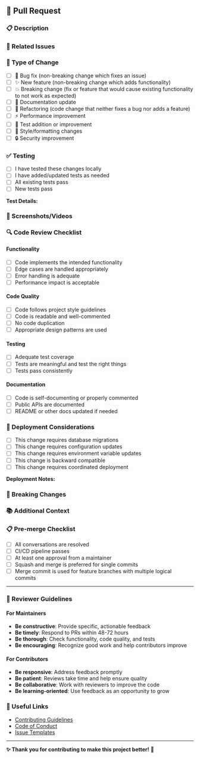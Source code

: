 ## 🚀 Pull Request

### 📋 Description
<!-- Provide a clear and concise description of what this PR does -->


### 🔗 Related Issues
<!-- Link to the issue(s) this PR addresses -->
<!-- Use "Fixes #123" or "Closes #123" to automatically close issues when merged -->


### 🎯 Type of Change
<!-- Mark the type of change with an [x] -->
- [ ] 🐛 Bug fix (non-breaking change which fixes an issue)
- [ ] ✨ New feature (non-breaking change which adds functionality)
- [ ] 💥 Breaking change (fix or feature that would cause existing functionality to not work as expected)
- [ ] 📝 Documentation update
- [ ] 🔧 Refactoring (code change that neither fixes a bug nor adds a feature)
- [ ] ⚡ Performance improvement
- [ ] 🧪 Test addition or improvement
- [ ] 🎨 Style/formatting changes
- [ ] 🔒 Security improvement

### ✅ Testing
<!-- Describe how you tested your changes -->
- [ ] I have tested these changes locally
- [ ] I have added/updated tests as needed
- [ ] All existing tests pass
- [ ] New tests pass

**Test Details:**
<!-- Describe your testing approach -->


### 📸 Screenshots/Videos
<!-- If applicable, add screenshots or videos to demonstrate the changes -->


### 🔍 Code Review Checklist
<!-- For reviewers - mark items as complete during review -->
#### Functionality
- [ ] Code implements the intended functionality
- [ ] Edge cases are handled appropriately
- [ ] Error handling is adequate
- [ ] Performance impact is acceptable

#### Code Quality
- [ ] Code follows project style guidelines
- [ ] Code is readable and well-commented
- [ ] No code duplication
- [ ] Appropriate design patterns are used

#### Testing
- [ ] Adequate test coverage
- [ ] Tests are meaningful and test the right things
- [ ] Tests pass consistently

#### Documentation
- [ ] Code is self-documenting or properly commented
- [ ] Public APIs are documented
- [ ] README or other docs updated if needed

### 🚀 Deployment Considerations
<!-- Any special considerations for deployment? -->
- [ ] This change requires database migrations
- [ ] This change requires configuration updates
- [ ] This change requires environment variable updates
- [ ] This change is backward compatible
- [ ] This change requires coordinated deployment

**Deployment Notes:**
<!-- Any special deployment instructions -->


### 🔄 Breaking Changes
<!-- If this is a breaking change, describe the impact and migration path -->


### 📚 Additional Context
<!-- Add any other context about the pull request here -->


### 📋 Pre-merge Checklist
<!-- Complete before merging -->
- [ ] All conversations are resolved
- [ ] CI/CD pipeline passes
- [ ] At least one approval from a maintainer
- [ ] Squash and merge is preferred for single commits
- [ ] Merge commit is used for feature branches with multiple logical commits

---

### 🙏 Reviewer Guidelines

#### For Maintainers
- **Be constructive**: Provide specific, actionable feedback
- **Be timely**: Respond to PRs within 48-72 hours
- **Be thorough**: Check functionality, code quality, and tests
- **Be encouraging**: Recognize good work and help contributors improve

#### For Contributors
- **Be responsive**: Address feedback promptly
- **Be patient**: Reviews take time and help ensure quality
- **Be collaborative**: Work with reviewers to improve the code
- **Be learning-oriented**: Use feedback as an opportunity to grow

### 🔗 Useful Links
- [Contributing Guidelines](CONTRIBUTING.md)
- [Code of Conduct](CODE_OF_CONDUCT.md)
- [Issue Templates](.github/ISSUE_TEMPLATE/)

---

**✨ Thank you for contributing to make this project better!** 🎉
